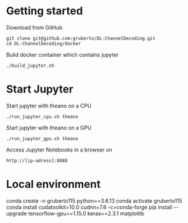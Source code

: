 # Getting started
Download from GitHub

    git clone git@github.com:gruberto/DL-ChannelDecoding.git
    cd DL-ChannelDecoding/docker
    
Build docker container which contains jupyter

    ./build_jupyter.sh

# Start Jupyter
Start jupyter with theano on a CPU

    ./run_jupyter_cpu.sh theano

Start jupyter with theano on a GPU

    ./run_jupyter_gpu.sh theano
    
Access Jupyter Notebooks in a browser on

    http://[ip-adress]:8888

# Local environment
conda create -n gruberto115 python==3.6.13
conda activate gruberto115
conda install cudatoolkit=10.0 cudnn=7.6 -c=conda-forge 
pip install --upgrade tensorflow-gpu==1.15.0 keras==2.3.1 matplotlib
